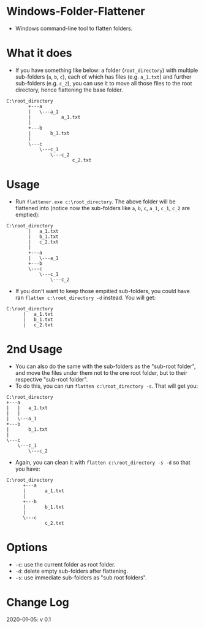 # Windows-Folder-Flattener
* Windows command-line tool to flatten folders.

# What it does
* If you have something like below: a folder (`root_directory`) with multiple sub-folders (`a`, `b`, `c`), each of which has files (e.g. `a_1.txt`) and further sub-folders (e.g. `c_2`), you can use it to move all those files to the root directory, hence flattening the base folder. 
```
C:\root_directory
        +---a
        |   \---a_1
        |           a_1.txt
        |
        +---b
        |       b_1.txt
        |
        \---c
            \---c_1
                \---c_2
                        c_2.txt
```
# Usage
* Run `flattener.exe c:\root_directory`. The above folder will be flattened into (notice now the sub-folders like `a`, `b`, `c`, `a_1`, `c_1`, `c_2` are emptied):
```
C:\root_directory
        |   a_1.txt
        |   b_1.txt
        |   c_2.txt
        |
        +---a
        |   \---a_1
        +---b
        \---c
            \---c_1
                \---c_2
```
* If you don't want to keep those empitied sub-folders, you could have ran `flatten c:\root_directory -d` instead. You will get:
```
C:\root_directory
      |   a_1.txt
      |   b_1.txt
      |   c_2.txt
```
# 2nd Usage
* You can also do the same with the sub-folders as the "sub-root folder", and move the files under them not to the one root folder, but to their respective "sub-root folder". 
* To do this, you can run `flatten c:\root_directory -s`. That will get you:
```
C:\root_directory
+---a
|   |   a_1.txt
|   |
|   \---a_1
+---b
|       b_1.txt
|
\---c
    \---c_1
        \---c_2
```
* Again, you can clean it with `flatten c:\root_directory -s -d` so that you have:
```
C:\root_directory
      +---a
      |       a_1.txt
      |
      +---b
      |       b_1.txt
      |
      \---c
              c_2.txt
```
# Options
* `-c`: use the current folder as root folder.
* `-d`: delete empty sub-folders after flattening.
* `-s`: use immediate sub-folders as "sub root folders".

# Change Log

2020-01-05: v 0.1
